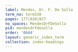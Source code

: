 ```yaml
---
label: Mendes, Dr. F. De Solla
term_no: term330
pages: 177|820|827
no_spaces: MendesDrFDeSolla
pid: mendesdrfdesolla
order: '0644'
layout: generic_index_term
collection: index-headings
---
```

